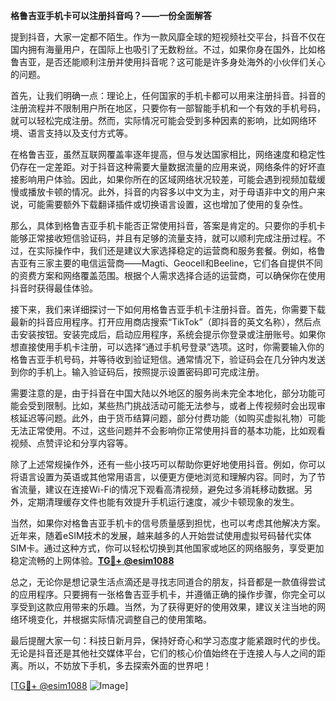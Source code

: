 **格鲁吉亚手机卡可以注册抖音吗？——一份全面解答**

提到抖音，大家一定都不陌生。作为一款风靡全球的短视频社交平台，抖音不仅在国内拥有海量用户，在国际上也吸引了无数粉丝。不过，如果你身在国外，比如格鲁吉亚，是否还能顺利注册并使用抖音呢？这可能是许多身处海外的小伙伴们关心的问题。

首先，让我们明确一点：理论上，任何国家的手机卡都可以用来注册抖音。抖音的注册流程并不限制用户所在地区，只要你有一部智能手机和一个有效的手机号码，就可以轻松完成注册。然而，实际情况可能会受到多种因素的影响，比如网络环境、语言支持以及支付方式等。

在格鲁吉亚，虽然互联网覆盖率逐年提高，但与发达国家相比，网络速度和稳定性仍存在一定差距。对于抖音这种需要大量数据流量的应用来说，网络条件的好坏直接影响用户体验。因此，如果你所在的区域网络状况较差，可能会遇到视频加载缓慢或播放卡顿的情况。此外，抖音的内容多以中文为主，对于母语非中文的用户来说，可能需要额外下载翻译插件或切换语言设置，这也增加了使用的复杂性。

那么，具体到格鲁吉亚手机卡能否正常使用抖音，答案是肯定的。只要你的手机卡能够正常接收短信验证码，并且有足够的流量支持，就可以顺利完成注册过程。不过，在实际操作中，我们还是建议大家选择稳定的运营商和服务套餐。例如，格鲁吉亚有三家主要的电信运营商——Magti、Geocell和Beeline，它们各自提供不同的资费方案和网络覆盖范围。根据个人需求选择合适的运营商，可以确保你在使用抖音时获得最佳体验。

接下来，我们来详细探讨一下如何用格鲁吉亚手机卡注册抖音。首先，你需要下载最新的抖音应用程序。打开应用商店搜索“TikTok”（即抖音的英文名称），然后点击安装按钮。安装完成后，启动应用程序，系统会提示你登录或注册账号。如果你想直接使用手机卡注册，可以选择“通过手机号登录”选项。这时，你需要输入你的格鲁吉亚手机号码，并等待收到验证短信。通常情况下，验证码会在几分钟内发送到你的手机上。输入验证码后，按照提示设置密码即可完成注册。

需要注意的是，由于抖音在中国大陆以外地区的服务尚未完全本地化，部分功能可能会受到限制。比如，某些热门挑战活动可能无法参与，或者上传视频时会出现审核延迟等问题。此外，由于货币结算问题，部分付费功能（如购买虚拟礼物）可能无法正常使用。不过，这些问题并不会影响你正常使用抖音的基本功能，比如观看视频、点赞评论和分享内容等。

除了上述常规操作外，还有一些小技巧可以帮助你更好地使用抖音。例如，你可以将语言设置为英语或其他常用语言，以便更方便地浏览和理解内容。同时，为了节省流量，建议在连接Wi-Fi的情况下观看高清视频，避免过多消耗移动数据。另外，定期清理缓存文件也能有效提升手机运行速度，减少卡顿现象的发生。

当然，如果你对格鲁吉亚手机卡的信号质量感到担忧，也可以考虑其他解决方案。近年来，随着eSIM技术的发展，越来越多的人开始尝试使用虚拟号码替代实体SIM卡。通过这种方式，你可以轻松切换到其他国家或地区的网络服务，享受更加稳定流畅的上网体验。**[TG💪+ @esim1088](https://t.me/s/esim1088)**

总之，无论你是想记录生活点滴还是寻找志同道合的朋友，抖音都是一款值得尝试的应用程序。只要拥有一张格鲁吉亚手机卡，并遵循正确的操作步骤，你完全可以享受到这款应用带来的乐趣。当然，为了获得更好的使用效果，建议关注当地的网络环境变化，并根据实际情况调整自己的使用策略。

最后提醒大家一句：科技日新月异，保持好奇心和学习态度才能紧跟时代的步伐。无论是抖音还是其他社交媒体平台，它们的核心价值始终在于连接人与人之间的距离。所以，不妨放下手机，多去探索外面的世界吧！

[[TG💪+ @esim1088](https://t.me/s/esim1088) ![Image](https://i.postimg.cc/4NQfJmqS/Snipaste-2025-05-13-00-14-12.png)]